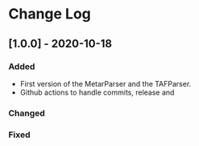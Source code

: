 # Change Log 

## [1.0.0] - 2020-10-18

### Added

- First version of the MetarParser and the TAFParser.
- Github actions to handle commits, release and 

### Changed

### Fixed
